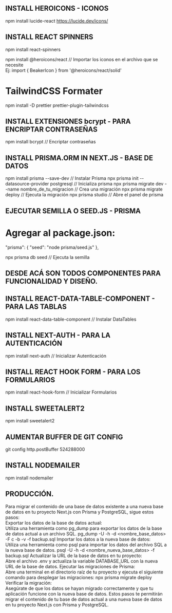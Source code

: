 ## INSTALL HEROICONS - ICONOS
npm install lucide-react
https://lucide.dev/icons/

## INSTALL REACT SPINNERS
npm install react-spinners

npm install @heroicons/react                            // Importar los iconos en el archivo que se necesite       
Ej: import { BeakerIcon } from '@heroicons/react/solid'

# TailwindCSS Formater
npm install -D prettier prettier-plugin-tailwindcss



## INSTALL EXTENSIONES bcrypt - PARA ENCRIPTAR CONTRASEÑAS
npm install bcrypt                                      // Encriptar contraseñas

## INSTALL PRISMA.ORM IN NEXT.JS - BASE DE DATOS
npm install prisma --save-dev                           // Instalar Prisma
npx prisma init --datasource-provider postgresql        // Inicializa prisma
npx prisma migrate dev --name nombre_de_tu_migracion    // Crea una migración
npx prisma migrate deploy                               // Ejecuta la migración
npx prisma studio                                       // Abre el panel de prisma

## EJECUTAR SEMILLA O SEED.JS - PRISMA
# Agregar al package.json:
"prisma": {
"seed": "node prisma/seed.js"
},

npx prisma db seed                                      // Ejecuta la semilla

## DESDE ACÁ SON TODOS COMPONENTES PARA FUNCIONALIDAD Y DISEÑO.

## INSTALL REACT-DATA-TABLE-COMPONENT - PARA LAS TABLAS
npm install react-data-table-component                  // Instalar DataTables

## INSTALL NEXT-AUTH - PARA LA AUTENTICACIÓN
npm install next-auth                                   // Inicializar Autenticación
## INSTALL REACT HOOK FORM - PARA LOS FORMULARIOS
npm install react-hook-form                             // Inicializar Formularios

## INSTALL SWEETALERT2
npm install sweetalert2

## AUMENTAR BUFFER DE GIT CONFIG
git config http.postBuffer 524288000

## INSTALL NODEMAILER
npm install nodemailer

## PRODUCCIÓN.

Para migrar el contenido de una base de datos existente a una nueva base de datos en tu proyecto Next.js con Prisma y PostgreSQL, sigue estos pasos:  
Exportar los datos de la base de datos actual:  
Utiliza una herramienta como pg_dump para exportar los datos de la base de datos actual a un archivo SQL.
pg_dump -U <usuario> -h <host> -d <nombre_base_datos> -F c -b -v -f backup.sql
Importar los datos a la nueva base de datos:  
Utiliza una herramienta como psql para importar los datos del archivo SQL a la nueva base de datos.
psql -U <usuario> -h <host> -d <nombre_nueva_base_datos> -f backup.sql
Actualizar la URL de la base de datos en tu proyecto:  
Abre el archivo .env y actualiza la variable DATABASE_URL con la nueva URL de la base de datos.
Ejecutar las migraciones de Prisma:  
Abre una terminal en el directorio raíz de tu proyecto y ejecuta el siguiente comando para desplegar las migraciones:
npx prisma migrate deploy
Verificar la migración:  
Asegúrate de que los datos se hayan migrado correctamente y que tu aplicación funcione con la nueva base de datos.
Estos pasos te permitirán migrar el contenido de tu base de datos actual a una nueva base de datos en tu proyecto Next.js con Prisma y PostgreSQL.